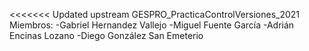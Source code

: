 <<<<<<< Updated upstream
GESPRO_PracticaControlVersiones_2021
    Miembros:
        -Gabriel Hernandez Vallejo
        -Miguel Fuente García
        -Adrián Encinas Lozano
        -Diego González San Emeterio
